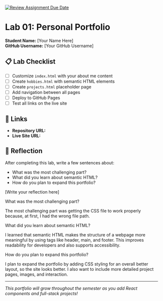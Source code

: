 [![Review Assignment Due Date](https://classroom.github.com/assets/deadline-readme-button-22041afd0340ce965d47ae6ef1cefeee28c7c493a6346c4f15d667ab976d596c.svg)](https://classroom.github.com/a/fEVZN0YI)
# Lab 01: Personal Portfolio

**Student Name:** [Your Name Here]  
**GitHub Username:** [Your GitHub Username]

## 📋 Lab Checklist

- [ ] Customize `index.html` with your about me content
- [ ] Create `hobbies.html` with semantic HTML elements  
- [ ] Create `projects.html` placeholder page
- [ ] Add navigation between all pages
- [ ] Deploy to GitHub Pages
- [ ] Test all links on the live site

## 🔗 Links

- **Repository URL:** 
- **Live Site URL:** 

## 📝 Reflection

After completing this lab, write a few sentences about:
- What was the most challenging part?
- What did you learn about semantic HTML?
- How do you plan to expand this portfolio?

[Write your reflection here]

What was the most challenging part?

The most challenging part was getting the CSS file to work properly because, at first, I had the wrong file path.  

What did you learn about semantic HTML?

I learned that semantic HTML makes the structure of a webpage more meaningful by using tags like header, main, and footer. This improves readability for developers and also supports accessibility.

How do you plan to expand this portfolio?

I plan to expand the portfolio by adding CSS styling for an overall better layout, so the site looks better. I also want to include more detailed project pages, images, and interaction.

---

*This portfolio will grow throughout the semester as you add React components and full-stack projects!*
